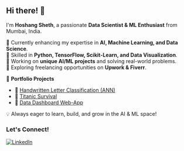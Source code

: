 ## Hi there! 👋  

I'm **Hoshang Sheth**, a passionate **Data Scientist & ML Enthusiast** from Mumbai, India.  

🔹 Currently enhancing my expertise in **AI, Machine Learning, and Data Science**.  
🔹 Skilled in **Python, TensorFlow, Scikit-Learn, and Data Visualization**.  
🔹 Working on **unique AI/ML projects** and solving real-world problems.  
🔹 Exploring freelancing opportunities on **Upwork & Fiverr**.  

🚀 **Portfolio Projects**  
- 📌 [Handwritten Letter Classification (ANN)]([https://github.com/Hoshhh08/Letter-Classification-using-ANN](https://github.com/Hoshhh08/Letter-Classification-using-ANN))  
- 📌 [Titanic Survival]([https://github.com/Hoshhh08/Titanic-Survival](https://github.com/Hoshhh08/Titanic-Survival))
- 📌 [Data Dashboard Web-App]([https://github.com/Hoshhh08/Data-Dashboard](https://github.com/Hoshhh08/Data-Dashboard))

💡 Always eager to learn, build, and grow in the AI & ML space!  

### Let's Connect!  
[![LinkedIn](https://img.shields.io/badge/LinkedIn-Connect-blue?logo=linkedin)]([your-linkedin-url](https://www.linkedin.com/in/hoshang-sheth-b1aa3b261/))
